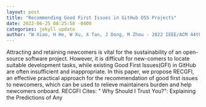 ```yaml
--- 
layout: post 
title: "Recommending Good First Issues in GitHub OSS Projects" 
date: 2022-06-25 08:25:58 -0400 
categories: jekyll update 
author: "W Xiao, H He, W Xu, X Tan, J Dong, M Zhou - 2022 IEEE/ACM 44th International , 2022" 
--- 
```

Attracting and retaining newcomers is vital for the sustainability of an open-source software project. However, it is difficult for new-comers to locate suitable development tasks, while existing Good First Issues(GFI) in GitHub are often insufficient and inappropriate. In this paper, we propose RECGFI, an effective practical approach for the recommendation of good first issues to newcomers, which can be used to relieve maintainers burden and help newcomers onboard. RECGFI Cites: " Why Should I Trust You?": Explaining the Predictions of Any